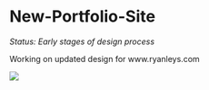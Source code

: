 # New-Portfolio-Site
<p><i>Status: Early stages of design process</i></p>
<p>Working on updated design for www.ryanleys.com </p>
<a href="http://www.ryanleys.com">
<img src="https://s26.postimg.org/al1zj96mh/Screen_Shot_2017-09-23_at_12.08.50_PM.png" align="middle" />
</a>
